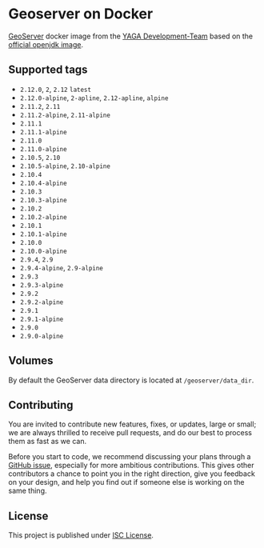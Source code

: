 # Geoserver on Docker

[GeoServer](http://geoserver.org/) docker image from the [YAGA Development-Team](https://yagajs.org)
based on the [official openjdk image](https://hub.docker.com/_/openjdk/).

## Supported tags


* `2.12.0`, `2`, `2.12` `latest`
* `2.12.0-alpine`, `2-apline`, `2.12-apline`, `alpine`
* `2.11.2`, `2.11`
* `2.11.2-alpine`, `2.11-alpine`
* `2.11.1`
* `2.11.1-alpine`
* `2.11.0`
* `2.11.0-alpine`
* `2.10.5`, `2.10`
* `2.10.5-alpine`, `2.10-alpine`
* `2.10.4`
* `2.10.4-alpine`
* `2.10.3`
* `2.10.3-alpine`
* `2.10.2`
* `2.10.2-alpine`
* `2.10.1`
* `2.10.1-alpine`
* `2.10.0`
* `2.10.0-alpine`
* `2.9.4`, `2.9`
* `2.9.4-alpine`, `2.9-alpine`
* `2.9.3`
* `2.9.3-alpine`
* `2.9.2`
* `2.9.2-alpine`
* `2.9.1`
* `2.9.1-alpine`
* `2.9.0`
* `2.9.0-alpine`

## Volumes

By default the GeoServer data directory is located at `/geoserver/data_dir`.

## Contributing

You are invited to contribute new features, fixes, or updates, large or small; we are always thrilled to receive pull
requests, and do our best to process them as fast as we can.

Before you start to code, we recommend discussing your plans through a
[GitHub issue](https://github.com/yagajs/docker-geoserver/issues), especially for more ambitious contributions.
This gives other contributors a chance to point you in the right direction, give you feedback on your design, and help
you find out if someone else is working on the same thing.

## License

This project is published under [ISC License](LICENSE).